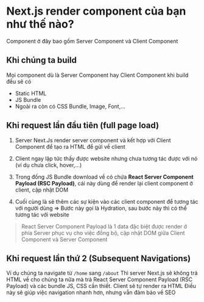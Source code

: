 # Next.js render component của bạn như thế nào?

Component ở đây bao gồm Server Component và Client Component

## Khi chúng ta build

Mọi component dù là Server Component hay Client Component khi build đều sẽ có

- Static HTML
- JS Bundle
- Ngoài ra còn có CSS Bundle, Image, Font,...

## Khi request lần đầu tiên (full page load)

1. Server Next.Js render server component và kết hợp với Client Component để tạo ra HTML để gửi về client

2. Client ngay lập tức thấy được website nhưng chưa tương tác được với nó (ví dụ chưa click, hover,...)

3. Trong đống JS Bundle download về có chứa **React Server Component Payload (RSC Payload)**, cái này dùng để render lại client component ở client, cập nhật DOM

4. Cuối cùng là sẽ thêm các sự kiện vào các client component để tương tác với người dùng => Bước này gọi là Hydration, sau bước này thì có thể tương tác với website

> React Server Component Payload là 1 data đặc biệt được render ở phía Server phục vụ cho việc đồng bộ, cập nhật DOM giữa Client Component và Server Component

## Khi request lần thứ 2 (Subsequent Navigations)

Ví dụ chúng ta navigate từ `/home` sang `/about`
Thì server Next.js sẽ không trả HTML về cho chúng ta nữa mà trả React Server Component Payload (RSC Payload) và các bundle JS, CSS cần thiết.
Client sẽ tự render ra HTML
Điều này sẽ giúp việc navigation nhanh hơn, nhưng vẫn đảm bảo về SEO
